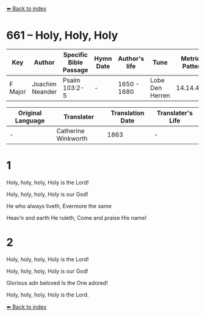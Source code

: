 [⬅️ Back to index](../README.md)

# 661 – Holy, Holy, Holy

Key | Author   | Specific Bible Passage     |Hymn Date |Author's life |Tune |Metrical Pattern   |Composer/Source                                                                                        
-- | --------- | ---------------------------|----------|--------------|-----|-------------------|-------------   
F Major  | Joachim Neander      | Psalm 103:2-5 | -  | 1650 - 1680 | Lobe Den Herren | 14.14.4.7.8 | Chorale Book for England, 1863 

Original Language | Translater | Translation Date   | Translater's Life     
----------------- | --------- | --------------------|-------------   
\-  | Catherine Winkworth      | 1863 | -  | 1827 - 1878 



# 1

Holy, holy, holy, Holy is the Lord!

Holy, holy, holy, Holy is our God!

He who always liveth, Evermore the same

Heav’n and earth He ruleth, Come and praise His name!



# 2

Holy, holy, holy, Holy is the Lord!

Holy, holy, holy, Holy is our God!

Glorious adn beloved Is the One adored!

Holy, holy, holy, Holy is the Lord.

[⬅️ Back to index](../README.md)
